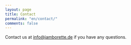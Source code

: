 ```yaml
---
layout: page
title: Contact
permalink: "en/contact/"
comments: false
---
```


Contact us at <info@jamborette.de> if you have any questions.